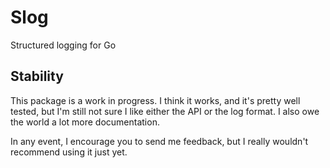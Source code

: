 Slog
====

Structured logging for Go


Stability
---------

This package is a work in progress. I think it works, and it's pretty well
tested, but I'm still not sure I like either the API or the log format. I also
owe the world a lot more documentation.

In any event, I encourage you to send me feedback, but I really wouldn't
recommend using it just yet.

